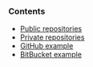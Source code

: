 <!-- usedin: [ _legacy_docker/getting-started] - post: -->


### Contents

*    [Public repositories](#public)
*   [Private repositories](#private)
*   [GitHub example](#github)
*   [BitBucket example](#bitbucket)




